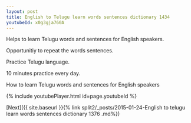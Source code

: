 ```yaml
---
layout: post
title: English to Telugu learn words sentences dictionary 1434 
youtubeId: x0g3gja760A
---
```

 
 
Helps to learn Telugu words and sentences for English speakers.

Opportunitiy to repeat the words sentences. 

Practice Telugu language. 
 
10 minutes practice every day. 
 
How to learn Telugu words and sentences for English speakers 
 
{% include youtubePlayer.html id=page.youtubeId %}
 
 
[Next]({{ site.baseurl }}{% link  split2/_posts/2015-01-24-English to telugu learn words sentences dictionary 1376 .md%})
 
